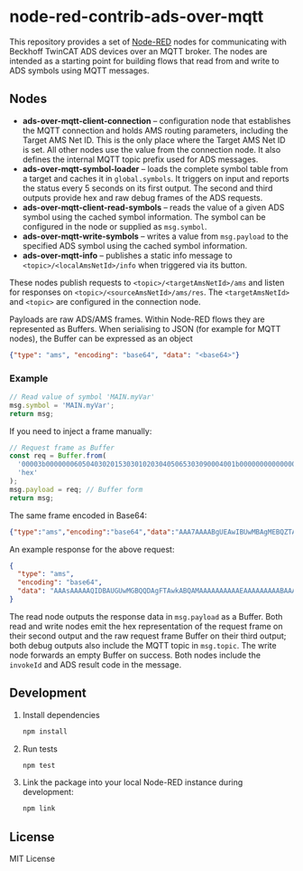 # node-red-contrib-ads-over-mqtt

This repository provides a set of [Node-RED](https://nodered.org/) nodes for
communicating with Beckhoff TwinCAT ADS devices over an MQTT broker. The nodes
are intended as a starting point for building flows that read from and write to
ADS symbols using MQTT messages.

## Nodes

- **ads-over-mqtt-client-connection** – configuration node that establishes the MQTT
  connection and holds AMS routing parameters, including the Target AMS Net ID.
  This is the only place where the Target AMS Net ID is set. All other nodes
  use the value from the connection node. It also defines the internal
  MQTT topic prefix used for ADS messages.
- **ads-over-mqtt-symbol-loader** – loads the complete symbol table from a
  target and caches it in `global.symbols`. It triggers on input and reports the
  status every 5 seconds on its first output. The second and third outputs
  provide hex and raw debug frames of the ADS requests.
- **ads-over-mqtt-client-read-symbols** – reads the value of a given ADS symbol
  using the cached symbol information. The symbol can be configured in the node
  or supplied as `msg.symbol`.
- **ads-over-mqtt-write-symbols** – writes a value from `msg.payload` to the
  specified ADS symbol using the cached symbol information.
- **ads-over-mqtt-info** – publishes a static info message to
  `<topic>/<localAmsNetId>/info` when triggered via its button.

These nodes publish requests to `<topic>/<targetAmsNetId>/ams` and listen
for responses on `<topic>/<sourceAmsNetId>/ams/res`. The `<targetAmsNetId>`
and `<topic>` are configured in the connection node.

Payloads are raw ADS/AMS frames. Within Node-RED flows they are represented as
Buffers. When serialising to JSON (for example for MQTT nodes), the Buffer can
be expressed as an object

```json
{"type": "ams", "encoding": "base64", "data": "<base64>"}
```

### Example

```js
// Read value of symbol 'MAIN.myVar'
msg.symbol = 'MAIN.myVar';
return msg;
```

If you need to inject a frame manually:

```js
// Request frame as Buffer
const req = Buffer.from(
  '00003b00000006050403020153030102030405065303090004001b000000000000000100000003f0000000000000040000000b0000004d41494e2e6d7956617200',
  'hex'
);
msg.payload = req; // Buffer form
return msg;
```

The same frame encoded in Base64:

```json
{"type":"ams","encoding":"base64","data":"AAA7AAAABgUEAwIBUwMBAgMEBQZTAwkABAAbAAAAAAAAAAEAAAAD8AAAAAAAAAQAAAALAAAATUFJTi5teVZhcgA="}
```

An example response for the above request:

```json
{
  "type": "ams",
  "encoding": "base64",
  "data": "AAAsAAAAAQIDBAUGUwMGBQQDAgFTAwkABQAMAAAAAAAAAAEAAAAAAAAABAAAAHhWNBI="
}
```

The read node outputs the response data in `msg.payload` as a Buffer. Both read
and write nodes emit the hex representation of the request frame on their second
output and the raw request frame Buffer on their third output; both debug
outputs also include the MQTT topic in `msg.topic`. The write node forwards an
empty Buffer on success. Both nodes include the `invokeId` and ADS result code
in the message.

## Development

1. Install dependencies

   ```bash
   npm install
   ```

2. Run tests

   ```bash
   npm test
   ```

3. Link the package into your local Node-RED instance during development:

   ```bash
   npm link
   ```

## License

MIT License

